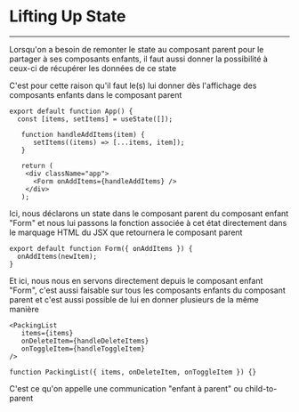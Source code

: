 # Lifting Up State

-------

Lorsqu'on a besoin de remonter le state au composant parent pour le partager à ses composants enfants, il faut aussi donner la possibilité à ceux-ci de récupérer les données de ce state

C'est pour cette raison qu'il faut le(s) lui donner dès l'affichage des composants enfants dans le composant parent

```react
export default function App() {
  const [items, setItems] = useState([]);
    
   function handleAddItems(item) {
	  setItems((items) => [...items, item]);
   }
    
   return (
    <div className="app">
      <Form onAddItems={handleAddItems} />
    </div>
   );      
```

Ici, nous déclarons un state dans le composant parent du composant enfant "Form" et nous lui passons la fonction associée à cet état directement dans le marquage HTML du JSX que retournera le composant parent

```react
export default function Form({ onAddItems }) {
  onAddItems(newItem);
}
```

Et ici, nous nous en servons directement depuis le composant enfant "Form", c'est aussi faisable sur tous les composants enfants du composant parent et c'est aussi possible de lui en donner plusieurs de la même manière

```react
<PackingList
   items={items}
   onDeleteItem={handleDeleteItems}
   onToggleItem={handleToggleItem}
/>

function PackingList({ items, onDeleteItem, onToggleItem }) {}
```

C'est ce qu'on appelle une communication "enfant à parent" ou child-to-parent